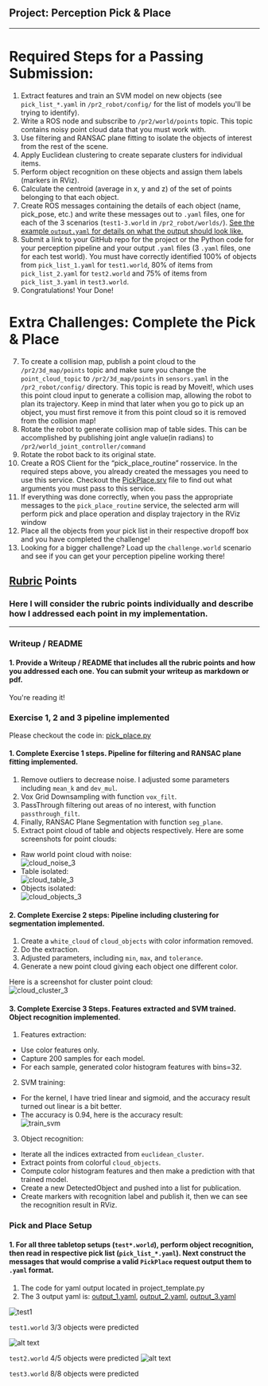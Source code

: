 ## Project: Perception Pick & Place

---


# Required Steps for a Passing Submission:
1. Extract features and train an SVM model on new objects (see `pick_list_*.yaml` in `/pr2_robot/config/` for the list of models you'll be trying to identify).
2. Write a ROS node and subscribe to `/pr2/world/points` topic. This topic contains noisy point cloud data that you must work with.
3. Use filtering and RANSAC plane fitting to isolate the objects of interest from the rest of the scene.
4. Apply Euclidean clustering to create separate clusters for individual items.
5. Perform object recognition on these objects and assign them labels (markers in RViz).
6. Calculate the centroid (average in x, y and z) of the set of points belonging to that each object.
7. Create ROS messages containing the details of each object (name, pick_pose, etc.) and write these messages out to `.yaml` files, one for each of the 3 scenarios (`test1-3.world` in `/pr2_robot/worlds/`).  [See the example `output.yaml` for details on what the output should look like.](https://github.com/udacity/RoboND-Perception-Project/blob/master/pr2_robot/config/output.yaml)  
8. Submit a link to your GitHub repo for the project or the Python code for your perception pipeline and your output `.yaml` files (3 `.yaml` files, one for each test world).  You must have correctly identified 100% of objects from `pick_list_1.yaml` for `test1.world`, 80% of items from `pick_list_2.yaml` for `test2.world` and 75% of items from `pick_list_3.yaml` in `test3.world`.
9. Congratulations!  Your Done!

# Extra Challenges: Complete the Pick & Place
7. To create a collision map, publish a point cloud to the `/pr2/3d_map/points` topic and make sure you change the `point_cloud_topic` to `/pr2/3d_map/points` in `sensors.yaml` in the `/pr2_robot/config/` directory. This topic is read by Moveit!, which uses this point cloud input to generate a collision map, allowing the robot to plan its trajectory.  Keep in mind that later when you go to pick up an object, you must first remove it from this point cloud so it is removed from the collision map!
8. Rotate the robot to generate collision map of table sides. This can be accomplished by publishing joint angle value(in radians) to `/pr2/world_joint_controller/command`
9. Rotate the robot back to its original state.
10. Create a ROS Client for the “pick_place_routine” rosservice.  In the required steps above, you already created the messages you need to use this service. Checkout the [PickPlace.srv](https://github.com/udacity/RoboND-Perception-Project/tree/master/pr2_robot/srv) file to find out what arguments you must pass to this service.
11. If everything was done correctly, when you pass the appropriate messages to the `pick_place_routine` service, the selected arm will perform pick and place operation and display trajectory in the RViz window
12. Place all the objects from your pick list in their respective dropoff box and you have completed the challenge!
13. Looking for a bigger challenge?  Load up the `challenge.world` scenario and see if you can get your perception pipeline working there!

## [Rubric](https://review.udacity.com/#!/rubrics/1067/view) Points
### Here I will consider the rubric points individually and describe how I addressed each point in my implementation.  

---
### Writeup / README

#### 1. Provide a Writeup / README that includes all the rubric points and how you addressed each one.  You can submit your writeup as markdown or pdf.  

You're reading it!

### Exercise 1, 2 and 3 pipeline implemented

Please checkout the code in: [pick_place.py](pr2_robot/scripts/pick_place.py)

#### 1. Complete Exercise 1 steps. Pipeline for filtering and RANSAC plane fitting implemented.

1. Remove outliers to decrease noise. I adjusted some parameters including `mean_k` and `dev_mul`.
2. Vox Grid Downsampling with function `vox_filt`.
3. PassThrough filtering out areas of no interest, with function `passthrough_filt`.
4. Finally, RANSAC Plane Segmentation with function `seg_plane`.
5. Extract point cloud of table and objects respectively.
Here are some screenshots for point clouds:
* Raw world point cloud with noise:  
![cloud_noise_3](images/cloud_noise_3.png)
* Table isolated:  
![cloud_table_3](images/cloud_table_3.png)
* Objects isolated:  
![cloud_objects_3](images/cloud_objects_3.png)


#### 2. Complete Exercise 2 steps: Pipeline including clustering for segmentation implemented.  

1. Create a `white_cloud` of `cloud_objects` with color information removed.
2. Do the extraction.
3. Adjusted parameters, including `min`, `max`, and `tolerance`.
4. Generate a new point cloud giving each object one different color.

Here is a screenshot for cluster point cloud:  
![cloud_cluster_3](images/cloud_cluster_3.png)

#### 3. Complete Exercise 3 Steps.  Features extracted and SVM trained.  Object recognition implemented.

1. Features extraction:
  * Use color features only.
  * Capture 200 samples for each model.
  * For each sample, generated color histogram features with bins=32.
2. SVM training:
  * For the kernel, I have tried linear and sigmoid, and the accuracy result turned out linear is a bit better.
  * The accuracy is 0.94, here is the accuracy result:  
  ![train_svm](images/train_svm.png)
3. Object recognition:
  * Iterate all the indices extracted from `euclidean_cluster`.
  * Extract points from colorful `cloud_objects`.
  * Compute color histogram features and then make a prediction with that trained model.
  * Create a new DetectedObject and pushed into a list for publication.
  * Create markers with recognition label and publish it, then we can see the recognition result in RViz.

### Pick and Place Setup

#### 1. For all three tabletop setups (`test*.world`), perform object recognition, then read in respective pick list (`pick_list_*.yaml`). Next construct the messages that would comprise a valid `PickPlace` request output them to `.yaml` format.

1. The code for yaml output located in project_template.py
2. The 3 output yaml is: [output_1.yaml](pr2_robot/scripts/output_1.yaml), [output_2.yaml](pr2_robot/scripts/output_2.yaml), [output_3.yaml](pr2_robot/scripts/output_3.yaml)

![test1](images/predicted1.PNG)


`test1.world`
3/3 objects were predicted

![alt text](images/predicted2.PNG)


`test2.world`
4/5 objects were predicted
![alt text](images/predicted3.PNG)


`test3.world`
8/8 objects were predicted
